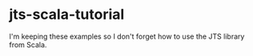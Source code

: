 # jts-scala-tutorial
I'm keeping these examples so I don't forget how to use the JTS library from Scala.
